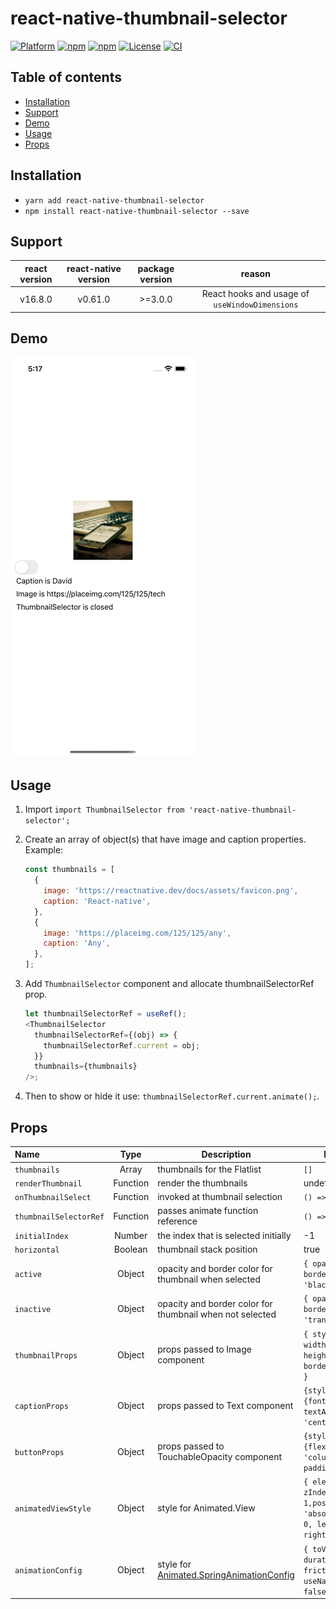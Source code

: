 # react-native-thumbnail-selector

[![Platform](https://img.shields.io/badge/-react--native-grey?style=for-the-badge&logo=react)](https://github.com/facebook/react-native)
[![npm](https://img.shields.io/npm/v/react-native-thumbnail-selector?style=for-the-badge&logo=npm)](https://www.npmjs.com/package/react-native-thumbnail-selector)
[![npm](https://img.shields.io/npm/dm/react-native-thumbnail-selector?style=for-the-badge&logo=npm)](https://www.npmjs.com/package/react-native-thumbnail-selector)
[![License](https://img.shields.io/badge/license-MIT-blue.svg?style=for-the-badge)](https://raw.github.com/testshallpass/react-native-thumbnail-selector/master/LICENSE)
[![CI](https://github.com/testshallpass/react-native-thumbnail-selector/actions/workflows/ci.yml/badge.svg)](https://github.com/testshallpass/react-native-thumbnail-selector/actions/workflows/ci.yml)

## Table of contents

- [Installation](#installation)
- [Support](#support)
- [Demo](#demo)
- [Usage](#usage)
- [Props](#props)

## Installation

- `yarn add react-native-thumbnail-selector`
- `npm install react-native-thumbnail-selector --save`

## Support

| react version | react-native version | package version |                     reason                     |
| :-----------: | :------------------: | :-------------: | :--------------------------------------------: |
|    v16.8.0    |       v0.61.0        |     >=3.0.0     | React hooks and usage of `useWindowDimensions` |

## Demo

![screenshot](./assets/demo.gif)

## Usage

1. Import `import ThumbnailSelector from 'react-native-thumbnail-selector';`
2. Create an array of object(s) that have image and caption properties. Example:

   ```javascript
   const thumbnails = [
     {
       image: 'https://reactnative.dev/docs/assets/favicon.png',
       caption: 'React-native',
     },
     {
       image: 'https://placeimg.com/125/125/any',
       caption: 'Any',
     },
   ];
   ```

3. Add `ThumbnailSelector` component and allocate thumbnailSelectorRef prop.

   ```javascript
   let thumbnailSelectorRef = useRef();
   <ThumbnailSelector
     thumbnailSelectorRef={(obj) => {
       thumbnailSelectorRef.current = obj;
     }}
     thumbnails={thumbnails}
   />;
   ```

4. Then to show or hide it use: `thumbnailSelectorRef.current.animate();`.

## Props

| Name                   |   Type   | Description                                                                              | Default                                                                       |
| :--------------------- | :------: | ---------------------------------------------------------------------------------------- | ----------------------------------------------------------------------------- |
| `thumbnails`           |  Array   | thumbnails for the Flatlist                                                              | `[]`                                                                          |
| `renderThumbnail`      | Function | render the thumbnails                                                                    | undefined                                                                     |
| `onThumbnailSelect`    | Function | invoked at thumbnail selection                                                           | `() => {}`                                                                    |
| `thumbnailSelectorRef` | Function | passes animate function reference                                                          | `() => {}`                                                                    |
| `initialIndex`         |  Number  | the index that is selected initially                                                     | -1                                                                            |
| `horizontal`           | Boolean  | thumbnail stack position                                                                 | true                                                                          |
| `active`               |  Object  | opacity and border color for thumbnail when selected                                     | `{ opacity: 1, borderColor: 'black' }`                                        |
| `inactive`             |  Object  | opacity and border color for thumbnail when not selected                                 | `{ opacity: 0.5, borderColor: 'transparent' }`                                |
| `thumbnailProps`       |  Object  | props passed to Image component                                                          | `{ style: { width: 125, height: 125, borderWidth: 2 } }`                      |
| `captionProps`         |  Object  | props passed to Text component                                                           | `{style: {fontSize: 16, textAlign: 'center'}}`                                |
| `buttonProps`          |  Object  | props passed to TouchableOpacity component                                               | `{style: {flexDirection: 'column', padding: 8}}`                              |
| `animatedViewStyle`    |  Object  | style for Animated.View                                                                  | `{ elevation: 1, zIndex: 1,position: 'absolute', top: 0, left: 0, right: 0 }` |
| `animationConfig`      |  Object  | style for [Animated.SpringAnimationConfig](https://reactnative.dev/docs/animated#spring) | `{ toValue: 0, duration: 600, friction: 9, useNativeDriver: false }`          |
